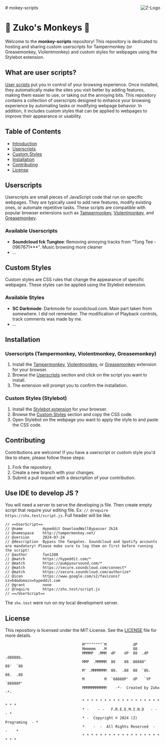 <a href="http://zuko.pw/">
    <img src="https://avatars0.githubusercontent.com/u/6666271?v=3&s=96" alt="Z-Logo"
         title="Halu Universe" align="right" />
</a>
# mokey-scripts

# 💠 Zuko's Monkeys :diamond_shape_with_a_dot_inside:

Welcome to the **monkey-scripts** repository! This repository is dedicated to hosting and sharing custom userscripts for Tampermonkey (or Greasemonkey, Violentmonkey) and custom styles for webpages using the Stylebot extension.

## What are user scripts?

[User scripts](https://en.wikipedia.org/wiki/Userscript) put you in control of your browsing experience. Once installed, they automatically make the sites you visit better by adding features, making them easier to use, or taking out the annoying bits. This repository contains a collection of userscripts designed to enhance your browsing experience by automating tasks or modifying webpage behavior. In addition, it includes custom styles that can be applied to webpages to improve their appearance or usability.

## Table of Contents

- [Introduction](#what-are-user-scripts)
- [Userscripts](#userscripts)
- [Custom Styles](#custom-styles)
- [Installation](#installation)
- [Contributing](#contributing)
- [License](#license)

## Userscripts

Userscripts are small pieces of JavaScript code that run on specific webpages. They are typically used to add new features, modify existing ones, or automate repetitive tasks. These scripts are compatible with popular browser extensions such as [Tampermonkey](https://en.wikipedia.org/wiki/Tampermonkey), [Violentmonkey](https://en.wikipedia.org/wiki/Violentmonkey), and [Greasemonkey](https://en.wikipedia.org/wiki/Greasemonkey).

### Available Userscripts

- **Soundcloud fck Tungtee**: Removing annoying tracks from "Tùng Tee - 0967671***". Music browsing more cleaner
- *...*

## Custom Styles

Custom styles are CSS rules that change the appearance of specific webpages. These styles can be applied using the Stylebot extension.

### Available Styles

- **SC Darkmode**: Darkmode for soundcloud.com. Main part taken from somewhere. I did not remember. The modification of Playback controls, track comments was made by me.
- *...*

## Installation

### Userscripts (Tampermonkey, Violentmonkey, Greasemonkey)

1. Install the [Tampermonkey](https://www.tampermonkey.net/), [Violentmonkey](https://violentmonkey.github.io/), or [Greasemonkey](https://www.greasespot.net/) extension for your browser.
2. Browse the [Userscripts](#userscripts) section and click on the script you want to install.
3. The extension will prompt you to confirm the installation.

### Custom Styles (Stylebot)

1. Install the [Stylebot extension](https://stylebot.dev/) for your browser.
2. Browse the [Custom Styles](#custom-styles) section and copy the CSS code.
3. Open Stylebot on the webpage you want to apply the style to and paste the CSS code.

## Contributing

Contributions are welcome! If you have a userscript or custom style you'd like to share, please follow these steps:

1. Fork the repository.
2. Create a new branch with your changes.
3. Submit a pull request with a description of your contribution.

## Use IDE to develop JS ?
You will need a server to serve the developing js file.
Then create empty script that require your editing file. Ex: `// @require      https://shx.test/script.js`.
Full header will be like:
```
// ==UserScript==
// @name         Hypeddit DownloadWallBypasser 2k24
// @namespace    http://tampermonkey.net/
// @version      2024-07-24
// @description  Bypass the fangates. Soundcloud and Spotify accounts are mandatory! Please make sure to log them on first before running the script!
// @author       fan1200
// @match        https://hypeddit.com/*
// @match        https://pumpyoursound.com/*
// @match        https://secure.soundcloud.com/connect*
// @match        https://secure.soundcloud.com/authorize*
// @icon         https://www.google.com/s2/favicons?sz=64&domain=hypeddit.com
// @grant        none
// @require      https://shx.test/script.js
// ==/UserScript==
```
The `shx.test` were run on my local development server.
## License

This repository is licensed under the MIT License. See the [LICENSE](./LICENSE) file for more details.
```
                                   M""""""""`M            dP
                                   Mmmmmm   .M            88
                                   MMMMP  .MMM  dP    dP  88  .dP   .d8888b.
                                   MMP  .MMMMM  88    88  88888"    88'  `88
                                   M' .MMMMMMM  88.  .88  88  `8b.  88.  .88
                                   M         M  `88888P'  dP   `YP  `88888P'
                                   MMMMMMMMMMM    -*-  Created by Zuko  -*-
                                          
                                   * * * * * * * * * * * * * * * * * * * * *
                                   * -    - -   F.R.E.E.M.I.N.D   - -    - *
                                   * -  Copyright © 2024 (Z) Programing  - *
                                   *    -  -  All Rights Reserved  -  -    *
                                   * * * * * * * * * * * * * * * * * * * * *
